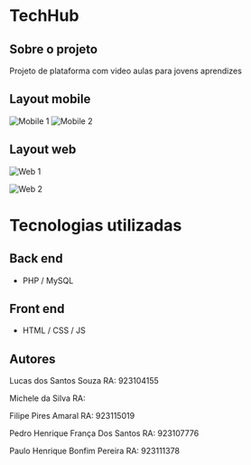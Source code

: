 # TechHub
  
## Sobre o projeto

Projeto de plataforma com video aulas para jovens aprendizes

## Layout mobile
![Mobile 1]() ![Mobile 2]()

## Layout web
![Web 1]()

![Web 2]()

# Tecnologias utilizadas
## Back end
- PHP / MySQL
## Front end
- HTML / CSS / JS

## Autores

Lucas dos Santos Souza
RA: 923104155

Michele da Silva
RA: 

Filipe Pires Amaral
RA: 923115019

Pedro Henrique França Dos Santos
RA: 923107776

Paulo Henrique Bonfim Pereira
RA: 923111378
